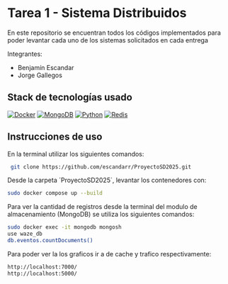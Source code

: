 # Tarea 1 - Sistema Distribuidos
En este repositorio se encuentran todos los códigos implementados para poder levantar cada uno de los sistemas solicitados en cada entrega 

  Integrantes:
  * Benjamín Escandar
  * Jorge Gallegos
  ## Stack de tecnologías usado

[![Docker](https://img.shields.io/badge/Docker-2496ED?logo=docker&logoColor=white&style=flat)](https://www.docker.com/)
[![MongoDB](https://img.shields.io/badge/MongoDB-47A248?logo=mongodb&logoColor=white&style=flat)](https://www.mongodb.com/)
[![Python](https://img.shields.io/badge/Python-3776AB?logo=python&logoColor=white&style=flat)](https://www.python.org/)
[![Redis](https://img.shields.io/badge/Redis-DC382D?logo=redis&logoColor=white&style=flat)](https://redis.io/)

## Instrucciones de uso

En la terminal utilizar los siguientes comandos:
```bash
 git clone https://github.com/escandarr/ProyectoSD2025.git 
```

Desde la carpeta ´ProyectoSD2025´, levantar los contenedores con:
```bash
sudo docker compose up --build
```
Para ver la cantidad de registros desde la terminal del modulo de almacenamiento (MongoDB) se utiliza los siguientes comandos:
```bash
sudo docker exec -it mongodb mongosh
use waze_db
db.eventos.countDocuments()
```


Para poder ver la los graficos ir a de cache y trafico respectivamente:
```bash
http://localhost:7000/
http://localhost:5000/
```
